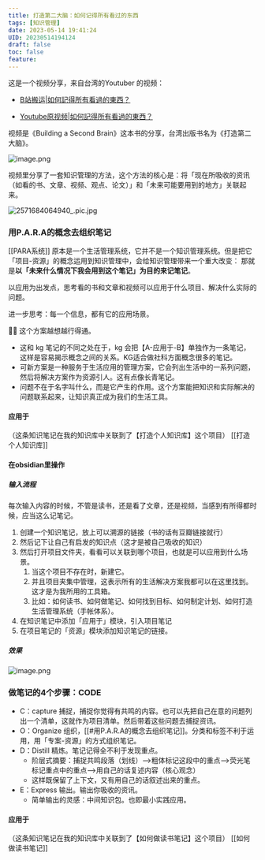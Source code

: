 ```yaml
---
title: 打造第二大脑：如何记得所有看过的东西
tags: [知识管理]
date: 2023-05-14 19:41:24
UID: 20230514194124
draft: false
toc: false
feature: 
---
```


这是一个视频分享，来自台湾的Youtuber 的视频：

- [B站搬运|如何記得所有看過的東西？](https://www.bilibili.com/video/BV1mL411m7ic/?spm_id_from=333.999.0.0&vd_source=ebb94d57c4e84cc0314c73e881f25a9c)

- [Youtube原视频|如何記得所有看過的東西？](https://youtu.be/iYb3O2MockQ)


视频是《Building a Second Brain》这本书的分享，台湾出版书名为《打造第二大脑》。

![image.png](https://s2.loli.net/2023/05/03/M7pZDB2OfnX5Ht3.png)

视频里分享了一套知识管理的方法，这个方法的核心是：将「现在所吸收的资讯（如看的书、文章、视频、观点、论文）」和「未来可能要用到的地方」关联起来。

<!--more-->

![2571684064940_.pic.jpg](https://s2.loli.net/2023/05/14/UjqfpXvR5GFkCJK.jpg)


### 用P.A.R.A的概念去组织笔记

[[PARA系统]] 原本是一个生活管理系统，它并不是一个知识管理系统。但是把它「项目-资源」的概念运用到知识管理中，会给知识管理带来一个重大改变：
那就是**以「未来什么情况下我会用到这个笔记」为目的来记笔记**。

以应用为出发点，思考看的书和文章和视频可以应用于什么项目、解决什么实际的问题。

进一步思考：每一个信息，都有它的应用场景。

✍🏻 这个方案越想越行得通。
- 这和 kg 笔记的不同之处在于，kg 会把【A-应用于-B】单独作为一条笔记，这样是容易揭示概念之间的关系。KG适合做社科方面概念很多的笔记。
- 可新方案是一种服务于生活应用的管理方案，它会列出生活中的一系列问题，然后将解决方案作为资源引人。这有点像长青笔记。
- 问题不在于名字叫什么，而是它产生的作用。这个方案能把知识和实际解决的问题联系起来，让知识真正成为我们的生活工具。

#### 应用于
（这条知识笔记在我的知识库中关联到了【打造个人知识库】这个项目）
[[打造个人知识库]]

#### 在obsidian里操作

##### 输入流程
每次输入内容的时候，不管是读书，还是看了文章，还是视频，当感到有所得都时候，应当这么记笔记。

1. 创建一个知识笔记，放上可以溯源的链接（书的话有豆瓣链接就行）
2. 然后记下让自己有启发的知识点（这才是被自己吸收的知识）
3. 然后打开项目文件夹，看看可以关联到哪个项目，也就是可以应用到什么场景。
	1. 当这个项目不存在时，新建它。
	2. 并且项目夹集中管理，这表示所有的生活解决方案我都可以在这里找到。这才是为我所用的工具箱。
	3. 比如：如何读书、如何做笔记、如何找到目标、如何制定计划、如何打造生活管理系统（手帐体系）。
4. 在知识笔记中添加「应用于」模块，引入项目笔记
5. 在项目笔记的「资源」模块添加知识笔记的链接。

##### 效果
![image.png](https://s2.loli.net/2023/05/03/6YRkZxmrE4gaDHn.png)

### 做笔记的4个步骤：CODE
- C：capture 捕捉，捕捉你觉得有共鸣的内容。也可以先把自己在意的问题列出一个清单，这就作为项目清单。然后带着这些问题去捕捉资讯。
- O：Organize 组织，[[#用P.A.R.A的概念去组织笔记]]。分类和标签不利于运用，用「专案-资源」的方式组织笔记。
- D：Distill 精炼。笔记记得全不利于发现重点。
	- 阶层式摘要：捕捉共鸣段落（划线）-->粗体标记这段中的重点-->荧光笔标记重点中的重点-->用自己的话复述内容（核心观念）
	- 这样既保留了上下文，又有用自己的话叙述出来的重点。
- E：Express 输出。输出你吸收的资讯。
	- 简单输出的灵感：中间知识包。也即最小实践应用。

#### 应用于
（这条知识笔记在我的知识库中关联到了【如何做读书笔记】这个项目）
[[如何做读书笔记]]